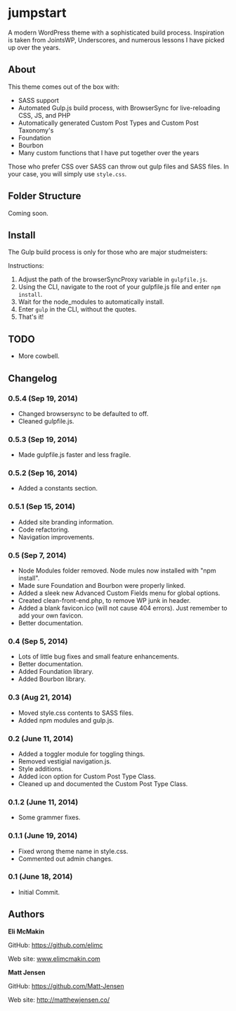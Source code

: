 **jumpstart**
===========================

A modern WordPress theme with a sophisticated build process. Inspiration is taken from JointsWP, Underscores, and numerous lessons I have picked up over the years.

About
-----

This theme comes out of the box with:
* SASS support
* Automated Gulp.js build process, with BrowserSync for live-reloading CSS, JS, and PHP
* Automatically generated Custom Post Types and Custom Post Taxonomy's
* Foundation
* Bourbon
* Many custom functions that I have put together over the years

Those who prefer CSS over SASS can throw out gulp files and SASS files. In your case, you will simply use `style.css`.

Folder Structure
----------------

Coming soon.

Install
-------

The Gulp build process is only for those who are major studmeisters:

Instructions:

1. Adjust the path of the browserSyncProxy variable in `gulpfile.js`.
2. Using the CLI, navigate to the root of your gulpfile.js file and enter `npm install`.
3. Wait for the node_modules to automatically install.
4. Enter `gulp` in the CLI, without the quotes.
5. That's it!

TODO
----

* More cowbell.

Changelog
---------
### 0.5.4 (Sep 19, 2014)
* Changed browsersync to be defaulted to off.
* Cleaned gulpfile.js.

### 0.5.3 (Sep 19, 2014)
* Made gulpfile.js faster and less fragile.

### 0.5.2 (Sep 16, 2014)
* Added a constants section.

### 0.5.1 (Sep 15, 2014)
* Added site branding information.
* Code refactoring.
* Navigation improvements.

### 0.5 (Sep 7, 2014)
* Node Modules folder removed. Node mules now installed with "npm install".
* Made sure Foundation and Bourbon were properly linked.
* Added a sleek new Advanced Custom Fields menu for global options.
* Created clean-front-end.php, to remove WP junk in header.
* Added a blank favicon.ico (will not cause 404 errors). Just remember to add your own favicon.
* Better documentation.

### 0.4 (Sep 5, 2014)
* Lots of little bug fixes and small feature enhancements.
* Better documentation.
* Added Foundation library.
* Added Bourbon library.

### 0.3 (Aug 21, 2014)
* Moved style.css contents to SASS files.
* Added npm modules and gulp.js.

### 0.2 (June 11, 2014)
* Added a toggler module for toggling things.
* Removed vestigial navigation.js.
* Style additions.
* Added icon option for Custom Post Type Class.
* Cleaned up and documented the Custom Post Type Class.

### 0.1.2 (June 11, 2014)
* Some grammer fixes.

### 0.1.1 (June 19, 2014)
* Fixed wrong theme name in style.css.
* Commented out admin changes.

### 0.1 (June 18, 2014)
* Initial Commit.

Authors
-------

**Eli McMakin**

GitHub: https://github.com/elimc

Web site: www.elimcmakin.com


**Matt Jensen**

GitHub: https://github.com/Matt-Jensen

Web site: http://matthewjensen.co/